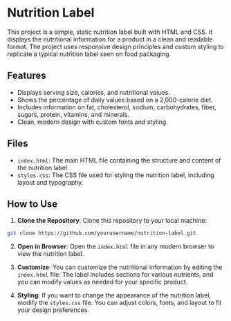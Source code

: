 # Nutrition Label

This project is a simple, static nutrition label built with HTML and CSS. It displays the nutritional information for a product in a clean and readable format. The project uses responsive design principles and custom styling to replicate a typical nutrition label seen on food packaging.

## Features

- Displays serving size, calories, and nutritional values.
- Shows the percentage of daily values based on a 2,000-calorie diet.
- Includes information on fat, cholesterol, sodium, carbohydrates, fiber, sugars, protein, vitamins, and minerals.
- Clean, modern design with custom fonts and styling.

## Files

- `index.html`: The main HTML file containing the structure and content of the nutrition label.
- `styles.css`: The CSS file used for styling the nutrition label, including layout and typography.

## How to Use

1. **Clone the Repository**:
   Clone this repository to your local machine:
```bash
git clone https://github.com/yourusername/nutrition-label.git
```

2. **Open in Browser**:
   Open the `index.html` file in any modern browser to view the nutrition label.

3. **Customize**:
   You can customize the nutritional information by editing the `index.html` file. The label includes sections for various nutrients, and you can modify values as needed for your specific product.

4. **Styling**:
   If you want to change the appearance of the nutrition label, modify the `styles.css` file. You can adjust colors, fonts, and layout to fit your design preferences.
